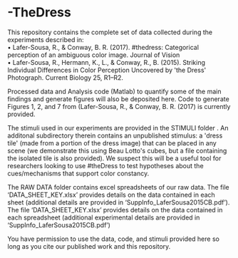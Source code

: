 # -TheDress
This repository contains the complete set of data collected during the experiments described in: <br/>
•	Lafer-Sousa, R., & Conway, B. R. (2017). #thedress: Categorical perception of an ambiguous color image. Journal of Vision <br/>
•	Lafer-Sousa, R., Hermann, K., L., & Conway, R., B. (2015). Striking Individual Differences in Color Perception Uncovered by 'the Dress' Photograph. Current Biology 25, R1–R2. <br/>

Processed data and Analysis code (Matlab) to quantify some of the main findings and generate figures will also be deposited here.  Code to generate Figures 1, 2, and 7 from (Lafer-Sousa, R., & Conway, B. R. (2017) is currently provided.  

The stimuli used in our experiments are provided in the STIMULI folder . An additonal subdirectory therein contains an unpublished stimulus: a 'dress tile' (made from a portion of the dress image) that can be placed in any scene (we demonstrate this using Beau Lotto's cubes, but a file containing the isolated tile is also provided). We suspect this will be a useful tool for researchers looking to use #theDress to test hypotheses about the cues/mechanisms that support color constancy. 

The RAW DATA folder contains excel spreadsheets of our raw data. The file ‘DATA_SHEET_KEY.xlsx’ provides details on the data contained in each sheet (additional details are provided in ‘SuppInfo_LaferSousa2015CB.pdf’).  The file ‘DATA_SHEET_KEY.xlsx’ provides details on the data contained in each spreadsheet (additional experimental details are provided in ‘SuppInfo_LaferSousa2015CB.pdf’) <br/>


You have permission to use the data, code, and stimuli provided here so long as you cite our published work and this repository.
